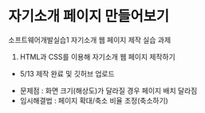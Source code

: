 # 자기소개 페이지 만들어보기

소프트웨어개발실습1 자기소개 웹 페이지 제작 실습 과제

1. HTML과 CSS를 이용해 자기소개 웹 페이지 제작하기

- 5/13 제작 완료 및 깃허브 업로드

* 문제점 : 화면 크기(해상도)가 달라질 경우 페이지 배치 달라짐
* 임시해결법 : 페이지 확대/축소 비율 조정(축소하기)